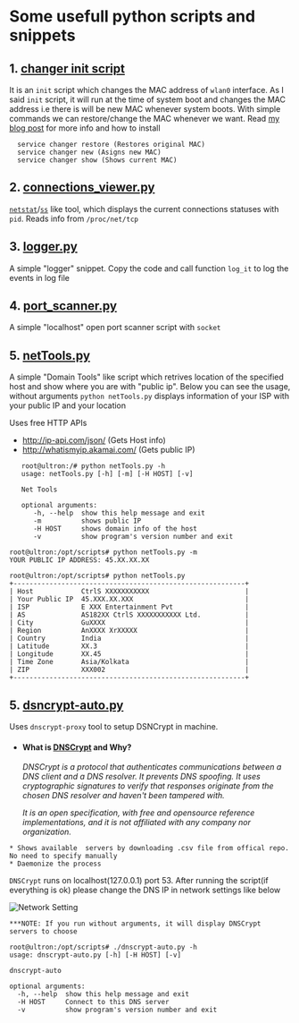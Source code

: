 # Some usefull python scripts and snippets

## 1. [changer init script](https://raw.githubusercontent.com/veerendra2/scripts/master/scripts/changer)
   It is an `init` script which changes the MAC address of `wlan0` interface. As I said `init` script, it will run at the time of system boot and changes the MAC address i.e there is will be new MAC whenever system boots. With simple commands we can restore/change the MAC whenever we want. Read [my blog post](https://networkhop.wordpress.com/2017/03/26/mac-address-scrambling-in-linux/) for more info and how to install
```
  service changer restore (Restores original MAC)
  service changer new (Asigns new MAC)
  service changer show (Shows current MAC)
```

## 2. [connections_viewer.py](https://raw.githubusercontent.com/veerendra2/scripts/master/scripts/connections_viewer.py)
[`netstat`](http://manpages.ubuntu.com/manpages/trusty/man8/netstat.8.html)/[`ss`](http://manpages.ubuntu.com/manpages/trusty/en/man8/ss.8.html) like tool, which displays the current connections statuses with `pid`. Reads info from `/proc/net/tcp`
    
## 3. [logger.py](https://raw.githubusercontent.com/veerendra2/scripts/master/scripts/logger.py) 
A simple "logger" snippet. Copy the code and call function `log_it` to log the events in log file

## 4. [port_scanner.py](https://raw.githubusercontent.com/veerendra2/scripts/master/scripts/port_scanner.py)
A simple "localhost" open port scanner script with `socket`

## 5. [netTools.py](https://raw.githubusercontent.com/veerendra2/scripts/master/scripts/netTools.py)
A simple "Domain Tools" like script which retrives location of the specified host and show where you are with "public ip". Below you can see the usage, without arguments `python netTools.py` displays information of your ISP with your public IP and your location 
   
   Uses free HTTP APIs 
   * http://ip-api.com/json/ (Gets Host info)
   * http://whatismyip.akamai.com/ (Gets public IP)
   
```
   root@ultron:/# python netTools.py -h
   usage: netTools.py [-h] [-m] [-H HOST] [-v]

   Net Tools

   optional arguments:
      -h, --help  show this help message and exit
      -m          shows public IP
      -H HOST     shows domain info of the host
      -v          show program's version number and exit
   
root@ultron:/opt/scripts# python netTools.py -m
YOUR PUBLIC IP ADDRESS: 45.XX.XX.XX

root@ultron:/opt/scripts# python netTools.py 
+----------------------------------------------------------+
| Host            CtrlS XXXXXXXXXXX                        |
| Your Public IP  45.XXX.XX.XXX                            |
| ISP             E XXX Entertainment Pvt                  |
| AS              AS182XX CtrlS XXXXXXXXXXX Ltd.           |
| City            GuXXXX                                   |
| Region          AnXXXX XrXXXXX                           |
| Country         India                                    |
| Latitude        XX.3                                     |
| Longitude       XX.45                                    |
| Time Zone       Asia/Kolkata                             |
| ZIP             XXX002                                   |
+----------------------------------------------------------+

   ```
## 5. [dsncrypt-auto.py](https://raw.githubusercontent.com/veerendra2/scripts/master/scripts/dsncrypt-auto.py)
   Uses `dnscrypt-proxy` tool to setup DSNCrypt in machine.
   
   * #### What is [DNSCrypt](https://dnscrypt.org/) and Why?

     *DNSCrypt is a protocol that authenticates communications between a DNS client and a DNS resolver. It prevents DNS spoofing.      It uses cryptographic signatures to verify that responses originate from the chosen DNS resolver and haven't been tampered with.*

     *It is an open specification, with free and opensource reference implementations, and it is not affiliated with any company    nor organization.*

    * Shows available  servers by downloading .csv file from offical repo. No need to specify manually
    * Daemonize the process
   
   `DNSCrypt` runs on localhost(127.0.0.1) port 53. After running the script(if everything is ok) please change the DNS IP in network settings like below
   
   ![Network Setting](https://ibin.co/3NSgLh4fO5Yg.jpg)
   
```
***NOTE: If you run without arguments, it will display DNSCrypt servers to choose

root@ultron:/opt/scripts# ./dnscrypt-auto.py -h
usage: dnscrypt-auto.py [-h] [-H HOST] [-v]

dnscrypt-auto

optional arguments:
  -h, --help  show this help message and exit
  -H HOST     Connect to this DNS server
  -v          show program's version number and exit
```
